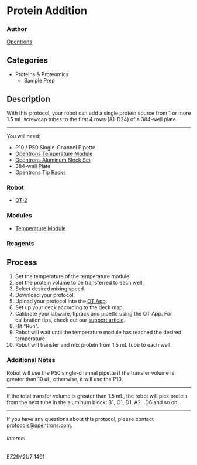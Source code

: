# Protein Addition

### Author
[Opentrons](http://www.opentrons.com/)

## Categories
* Proteins & Proteomics
    * Sample Prep

## Description
With this protocol, your robot can add a single protein source from 1 or more 1.5 mL screwcap tubes to the first 4 rows (A1-D24) of a 384-well plate.

---

You will need:
* P10 / P50 Single-Channel Pipette
* [Opentrons Temperature Module](https://shop.opentrons.com/collections/hardware-modules/products/tempdeck)
* [Opentrons Aluminum Block Set](https://shop.opentrons.com/collections/hardware-modules/products/aluminum-block-set)
* 384-well Plate
* Opentrons Tip Racks

### Robot
* [OT-2](https://opentrons.com/ot-2)

### Modules
* [Temperature Module](https://shop.opentrons.com/collections/hardware-modules/products/tempdeck)

### Reagents

## Process
1. Set the temperature of the temperature module.
2. Set the protein volume to be transferred to each well.
3. Select desired mixing speed.
4. Download your protocol.
5. Upload your protocol into the [OT App](https://opentrons.com/ot-app).
6. Set up your deck according to the deck map.
7. Calibrate your labware, tiprack and pipette using the OT App. For calibration tips, check out our [support article](https://support.opentrons.com/ot-2/getting-started-software-setup/deck-calibration).
8. Hit "Run".
9. Robot will wait until the temperature module has reached the desired temperature.
10. Robot will transfer and mix protein from 1.5 mL tube to each well.

### Additional Notes
Robot will use the P50 single-channel pipette if the transfer volume is greater than 10 uL, otherwise, it will use the P10.

---

If the total transfer volume is greater than 1.5 mL, the robot will pick protein from the next tube in the aluminum block: B1, C1, D1, A2...D6 and so on.

---

If you have any questions about this protocol, please contact protocols@opentrons.com.

###### Internal
EZ2fM2U7
1491
